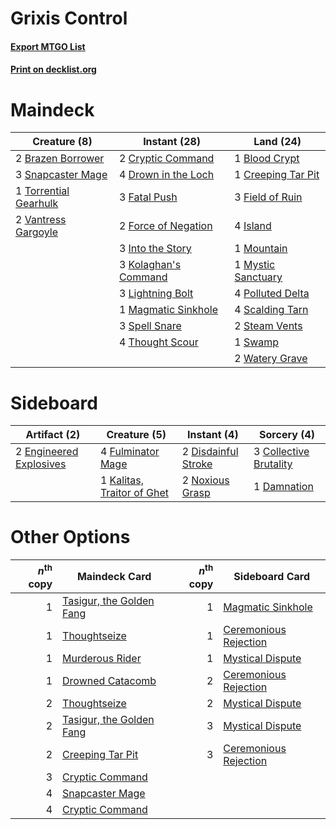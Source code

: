 # Grixis Control

#### [Export MTGO List](../collection/Grixis%20Control/Grixis%20Control.txt)
#### [Print on decklist.org](http://decklist.org/?deckmain=1%09Blood%20Crypt%0A2%09Brazen%20Borrower%0A1%09Creeping%20Tar%20Pit%0A2%09Cryptic%20Command%0A4%09Drown%20in%20the%20Loch%0A3%09Fatal%20Push%0A3%09Field%20of%20Ruin%0A2%09Force%20of%20Negation%0A3%09Into%20the%20Story%0A4%09Island%0A3%09Kolaghan's%20Command%0A3%09Lightning%20Bolt%0A1%09Magmatic%20Sinkhole%0A1%09Mountain%0A1%09Mystic%20Sanctuary%0A4%09Polluted%20Delta%0A4%09Scalding%20Tarn%0A3%09Snapcaster%20Mage%0A3%09Spell%20Snare%0A2%09Steam%20Vents%0A1%09Swamp%0A4%09Thought%20Scour%0A1%09Torrential%20Gearhulk%0A2%09Vantress%20Gargoyle%0A2%09Watery%20Grave&deckside=3%09Collective%20Brutality%0A1%09Damnation%0A2%09Disdainful%20Stroke%0A2%09Engineered%20Explosives%0A4%09Fulminator%20Mage%0A1%09Kalitas,%20Traitor%20of%20Ghet%0A2%09Noxious%20Grasp)
# Maindeck

|                                          Creature (8)                                          |                                         Instant (28)                                          |                                          Land (24)                                          |
|------------------------------------------------------------------------------------------------|-----------------------------------------------------------------------------------------------|---------------------------------------------------------------------------------------------|
|2 [Brazen Borrower](http://gatherer.wizards.com/Pages/Card/Details.aspx?multiverseid=473001)    |2 [Cryptic Command](http://gatherer.wizards.com/Pages/Card/Details.aspx?multiverseid=438614)   |1 [Blood Crypt](http://gatherer.wizards.com/Pages/Card/Details.aspx?multiverseid=97102)      |
|3 [Snapcaster Mage](http://gatherer.wizards.com/Pages/Card/Details.aspx?multiverseid=227676)    |4 [Drown in the Loch](http://gatherer.wizards.com/Pages/Card/Details.aspx?multiverseid=473150) |1 [Creeping Tar Pit](http://gatherer.wizards.com/Pages/Card/Details.aspx?multiverseid=457138)|
|1 [Torrential Gearhulk](http://gatherer.wizards.com/Pages/Card/Details.aspx?multiverseid=417640)|3 [Fatal Push](http://gatherer.wizards.com/Pages/Card/Details.aspx?multiverseid=423724)        |3 [Field of Ruin](http://gatherer.wizards.com/Pages/Card/Details.aspx?multiverseid=435415)   |
|2 [Vantress Gargoyle](http://gatherer.wizards.com/Pages/Card/Details.aspx?multiverseid=473033)  |2 [Force of Negation](http://gatherer.wizards.com/Pages/Card/Details.aspx?multiverseid=464001) |4 [Island](http://gatherer.wizards.com/Pages/Card/Details.aspx?multiverseid=439857)          |
|                                                                                                |3 [Into the Story](http://gatherer.wizards.com/Pages/Card/Details.aspx?multiverseid=473012)    |1 [Mountain](http://gatherer.wizards.com/Pages/Card/Details.aspx?multiverseid=439859)        |
|                                                                                                |3 [Kolaghan's Command](http://gatherer.wizards.com/Pages/Card/Details.aspx?multiverseid=394613)|1 [Mystic Sanctuary](http://gatherer.wizards.com/Pages/Card/Details.aspx?multiverseid=473209)|
|                                                                                                |3 [Lightning Bolt](http://gatherer.wizards.com/Pages/Card/Details.aspx?multiverseid=806)       |4 [Polluted Delta](http://gatherer.wizards.com/Pages/Card/Details.aspx?multiverseid=405104)  |
|                                                                                                |1 [Magmatic Sinkhole](http://gatherer.wizards.com/Pages/Card/Details.aspx?multiverseid=464084) |4 [Scalding Tarn](http://gatherer.wizards.com/Pages/Card/Details.aspx?multiverseid=405107)   |
|                                                                                                |3 [Spell Snare](http://gatherer.wizards.com/Pages/Card/Details.aspx?multiverseid=446100)       |2 [Steam Vents](http://gatherer.wizards.com/Pages/Card/Details.aspx?multiverseid=405109)     |
|                                                                                                |4 [Thought Scour](http://gatherer.wizards.com/Pages/Card/Details.aspx?multiverseid=380203)     |1 [Swamp](http://gatherer.wizards.com/Pages/Card/Details.aspx?multiverseid=439858)           |
|                                                                                                |                                                                                               |2 [Watery Grave](http://gatherer.wizards.com/Pages/Card/Details.aspx?multiverseid=405114)    |


# Sideboard

|                                          Artifact (2)                                           |                                            Creature (5)                                             |                                         Instant (4)                                          |                                           Sorcery (4)                                           |
|-------------------------------------------------------------------------------------------------|-----------------------------------------------------------------------------------------------------|----------------------------------------------------------------------------------------------|-------------------------------------------------------------------------------------------------|
|2 [Engineered Explosives](http://gatherer.wizards.com/Pages/Card/Details.aspx?multiverseid=50139)|4 [Fulminator Mage](http://gatherer.wizards.com/Pages/Card/Details.aspx?multiverseid=397686)         |2 [Disdainful Stroke](http://gatherer.wizards.com/Pages/Card/Details.aspx?multiverseid=420705)|3 [Collective Brutality](http://gatherer.wizards.com/Pages/Card/Details.aspx?multiverseid=414380)|
|                                                                                                 |1 [Kalitas, Traitor of Ghet](http://gatherer.wizards.com/Pages/Card/Details.aspx?multiverseid=407596)|2 [Noxious Grasp](http://gatherer.wizards.com/Pages/Card/Details.aspx?multiverseid=466864)    |1 [Damnation](http://gatherer.wizards.com/Pages/Card/Details.aspx?multiverseid=425888)           |


# Other Options

|*n*<sup>th</sup> copy|                                           Maindeck Card                                           |*n*<sup>th</sup> copy|                                         Sideboard Card                                         |
|--------------------:|---------------------------------------------------------------------------------------------------|--------------------:|------------------------------------------------------------------------------------------------|
|                    1|[Tasigur, the Golden Fang](http://gatherer.wizards.com/Pages/Card/Details.aspx?multiverseid=391937)|                    1|[Magmatic Sinkhole](http://gatherer.wizards.com/Pages/Card/Details.aspx?multiverseid=464084)    |
|                    1|[Thoughtseize](http://gatherer.wizards.com/Pages/Card/Details.aspx?multiverseid=438676)            |                    1|[Ceremonious Rejection](http://gatherer.wizards.com/Pages/Card/Details.aspx?multiverseid=417613)|
|                    1|[Murderous Rider](http://gatherer.wizards.com/Pages/Card/Details.aspx?multiverseid=473059)         |                    1|[Mystical Dispute](http://gatherer.wizards.com/Pages/Card/Details.aspx?multiverseid=473020)     |
|                    1|[Drowned Catacomb](http://gatherer.wizards.com/Pages/Card/Details.aspx?multiverseid=430633)        |                    2|[Ceremonious Rejection](http://gatherer.wizards.com/Pages/Card/Details.aspx?multiverseid=417613)|
|                    2|[Thoughtseize](http://gatherer.wizards.com/Pages/Card/Details.aspx?multiverseid=438676)            |                    2|[Mystical Dispute](http://gatherer.wizards.com/Pages/Card/Details.aspx?multiverseid=473020)     |
|                    2|[Tasigur, the Golden Fang](http://gatherer.wizards.com/Pages/Card/Details.aspx?multiverseid=391937)|                    3|[Mystical Dispute](http://gatherer.wizards.com/Pages/Card/Details.aspx?multiverseid=473020)     |
|                    2|[Creeping Tar Pit](http://gatherer.wizards.com/Pages/Card/Details.aspx?multiverseid=457138)        |                    3|[Ceremonious Rejection](http://gatherer.wizards.com/Pages/Card/Details.aspx?multiverseid=417613)|
|                    3|[Cryptic Command](http://gatherer.wizards.com/Pages/Card/Details.aspx?multiverseid=438614)         |                     |                                                                                                |
|                    4|[Snapcaster Mage](http://gatherer.wizards.com/Pages/Card/Details.aspx?multiverseid=227676)         |                     |                                                                                                |
|                    4|[Cryptic Command](http://gatherer.wizards.com/Pages/Card/Details.aspx?multiverseid=438614)         |                     |                                                                                                |


